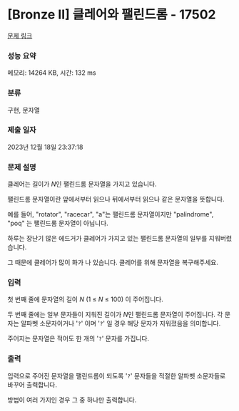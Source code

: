 # [Bronze II] 클레어와 팰린드롬 - 17502 

[문제 링크](https://www.acmicpc.net/problem/17502) 

### 성능 요약

메모리: 14264 KB, 시간: 132 ms

### 분류

구현, 문자열

### 제출 일자

2023년 12월 18일 23:37:18

### 문제 설명

<p>클레어는 길이가 <em>N</em>인 팰린드롬 문자열을 가지고 있습니다.</p>

<p>팰린드롬 문자열이란 앞에서부터 읽으나 뒤에서부터 읽으나 같은 문자열을 뜻합니다.</p>

<p>예를 들어, "rotator", "racecar", "a"는 팰린드롬 문자열이지만 "palindrome", "poq" 는 팰린드롬 문자열이 아닙니다.</p>

<p>하루는 장난기 많은 에드거가 클레어가 가지고 있는 팰린드롬 문자열의 일부를 지워버렸습니다.</p>

<p>그 때문에 클레어가 많이 화가 나 있습니다. 클레어를 위해 문자열을 복구해주세요.</p>

### 입력 

 <p>첫 번째 줄에 문자열의 길이 <em>N</em> (1 ≤ <em>N</em> ≤ 100) 이 주어집니다.</p>

<p>두 번째 줄에는 일부 문자들이 지워진 길이가 <em>N</em>인 팰린드롬 문자열이 주어집니다. 각 문자는 알파벳 소문자이거나 '<code>?</code>' 이며 '<code>?</code>' 일 경우 해당 문자가 지워졌음을 의미합니다.</p>

<p>주어지는 문자열은 적어도 한 개의 '<code>?</code>' 문자를 가집니다.</p>

### 출력 

 <p>입력으로 주어진 문자열을 팰린드롬이 되도록 '<code>?</code>' 문자들을 적절한 알파벳 소문자들로 바꾸어 출력합니다.</p>

<p>방법이 여러 가지인 경우 그 중 하나만 출력합니다.</p>

